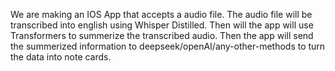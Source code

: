 We are making an IOS App that accepts a audio file.
The audio file will be transcribed into english using Whisper Distilled.
Then will the app will use Transformers to summerize the transcribed audio.
Then the app will send the summerized information to deepseek/openAI/any-other-methods to turn the data into note cards.

